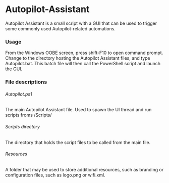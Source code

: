 # Autopilot-Assistant

Autopilot Assistant is a small script with a GUI that can be used to trigger some commonly used Autopilot-related automations.

### Usage
From the Windows OOBE screen, press shift-F10 to open command prompt. Change to the directory hosting the Autopilot Assistant files, and type Autopilot.bat. This batch file will then call the PowerShell script and launch the GUI.

### File descriptions
###### Autopilot.ps1
The main Autopilot Assistant file. Used to spawn the UI thread and run scripts froms /Scripts/
###### Scripts directory
The directory that holds the script files to be called from the main file.
###### Resources
A folder that may be used to store additional resources, such as branding or configuration files, such as logo.png or wifi.xml.
